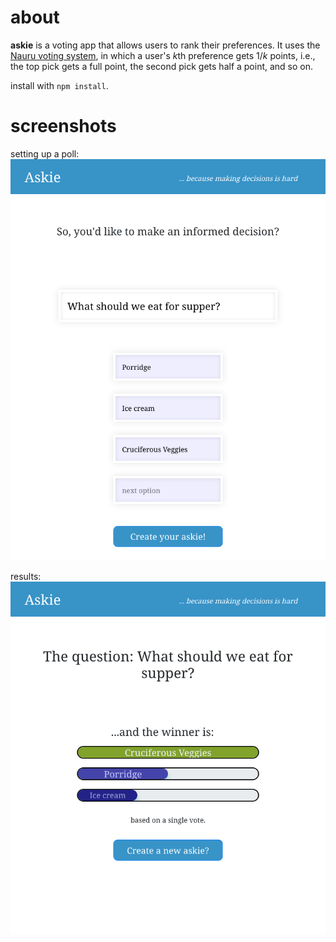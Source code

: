 # about

**askie** is a voting app that allows users to rank their preferences. It uses the [Nauru voting system](https://en.wikipedia.org/wiki/Borda_count#Dowdall_system_(Nauru)), in which a user's *k*th preference gets 1/*k* points, i.e., the top pick gets a full point, the second pick gets half a point, and so on.

install with `npm install`.

# screenshots

setting up a poll:
![a poll with three choices for dinner](https://github.com/TheophileMot/askie/blob/master/Screenshot_2018-11-05%20Create%20your%20poll.png)

results:
![let's eat healthy food for dinner](https://github.com/TheophileMot/askie/blob/master/Screenshot_2018-11-05%20Poll%20Results.png)
